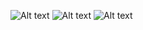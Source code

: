 ![Alt text](<Screenshot 2023-09-04 at 14.26.13.png>)
![Alt text](<Screenshot 2023-09-04 at 14.19.36.png>)
![Alt text](<Screenshot 2023-09-04 at 14.49.35.png>)